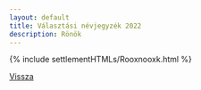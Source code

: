 ```yaml
---
layout: default
title: Választási névjegyzék 2022
description: Rönök
---
```


{% include settlementHTMLs/Rooxnooxk.html %}

[Vissza](../)